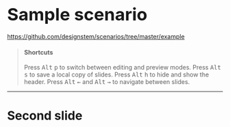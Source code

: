 # <big><big>Sample scenario</big></big>

https://github.com/designstem/scenarios/tree/master/example

> #### Shortcuts
> Press <kbd>Alt</kbd> <kbd>p</kbd> to switch between editing and preview modes.
> Press <kbd>Alt</kbd> <kbd>s</kbd> to save a local copy of slides.
> Press  <kbd>Alt</kbd> <kbd>h</kbd> to hide and show the header.
> Press <kbd>Alt</kbd> <kbd>←</kbd> and <kbd>Alt</kbd> <kbd>→</kbd> to navigate between slides.
<f-next-button />

---

# Second slide

<f-prev-button />